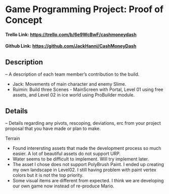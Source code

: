 # Game Programming Project: Proof of Concept 
#### Trello Link: https://trello.com/b/6e9WcBwF/cashmoneydash 
#### Github Link: https://github.com/JackHanni/CashMoneyDash 
## Description 
– A description of each team member’s contribution to the build.
* Jack: Movements of main character and enemy Slime.
* Ruimin: Build three Scenes - MainScreen with Portal, Level 01 using free assets, and Level 02 in ice world using ProBuilder module. 

## Details 
– Details regarding any pivots, rescoping, deviations, erc from your project proposal that you have made or plan to make.


Terrain
* Found interersting assets that made the development process so much easier. A lot of beautiful assets do not support URP. 
* Water seems to be difficult to implement. Will try implement later. 
* The asset I chose does not support PolyBrush Paint. I ended up creating my own landscape in Level02. I still having problem with paint vertex colors but it is not the top priority.
* Some visual items are different from expected. I think we are developing our own game now instead of re-produce Mario. 
